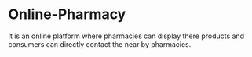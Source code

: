 # Online-Pharmacy
It is an online platform where pharmacies can display there products and consumers can directly contact the near by pharmacies.
